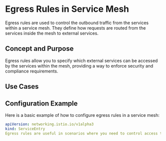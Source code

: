 # Egress Rules in Service Mesh

Egress rules are used to control the outbound traffic from the services within a service mesh. They define how requests are routed from the services inside the mesh to external services.

## Concept and Purpose

Egress rules allow you to specify which external services can be accessed by the services within the mesh, providing a way to enforce security and compliance requirements.

## Use Cases


## Configuration Example

Here is a basic example of how to configure egress rules in a service mesh:

```yaml
apiVersion: networking.istio.io/v1alpha3
kind: ServiceEntry
Egress rules are useful in scenarios where you need to control access to external APIs, databases, or any service outside the mesh.
